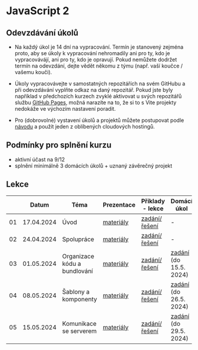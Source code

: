 # JavaScript 2

## Odevzdávání úkolů

* Na každý úkol je 14 dní na vypracování. Termín je stanovený zejména proto, aby se úkoly k vypracování nehromadily ani pro ty, kdo je vypracovávájí, ani pro ty, kdo je opravují. Pokud nemůžete dodržet termín na odevzdání, dejte vědět někomu z týmu (např. vaší koučce / vašemu kouči).

* Úkoly vypracovávejte v samostatných repozitářích na svém GitHubu a při odevzdávání vyplňte odkaz na daný repozitář. Pokud jste byly například v předchozích kurzech zvyklé aktivovat u svých repozitářů službu [GitHub Pages](https://pages.github.com), možná narazíte na to, že si to s Vite projekty nedokáže ve výchozím nastavení poradit.

* Pro (dobrovolné) vystavení úkolů a projektů můžete postupovat podle [návodu](./solution/webhosting.md) a použít jeden z oblíbených cloudových hostingů.

## Podmínky pro splnění kurzu

- aktivní účast na 9/12
- splnění minimálně 3 domácích úkolů + uznaný závěrečný projekt


## Lekce

|    | Datum     | Téma             | Prezentace                                                           | Příklady - lekce        | Domácí úkol
| -- | --------- | ---------------- | -------------------------------------------------------------------- | ------------- | -------------
| 01  | 17.04.2024 | Úvod | [materiály](https://kodim.cz/czechitas/js2/lekce/opakovani/rodna-cisla) | [zadání/řešení](./solution/lekce-01.md) | -
| 02  | 24.04.2024 | Spolupráce | [materiály](https://kodim.cz/czechitas/js2/lekce/spoluprace/jedna-vetev) | [zadání/řešení](./solution/lekce-02.md) | -
| 03  | 01.05.2024 | Organizace kódu a bundlování | [materiály](https://kodim.cz/czechitas/js2/lekce/organizace-bundle/import-export) | [zadání/řešení](./solution/lekce-03.md) | [zadání](./solution/DU-1.md) (do 15.5. 2024)
| 04  | 08.05.2024 | Šablony a komponenty | [materiály](https://kodim.cz/czechitas/js2/lekce/sablony-komponenty/sablonovaci-systemy) | [zadání/řešení](./solution/lekce-04.md) | [zadání](./solution/DU-2.md) (do 26.5. 2024)
| 05  | 15.05.2024 | Komunikace se serverem | [materiály](https://kodim.cz/czechitas/js2/lekce/server-komunikace/klient-server) | [zadání/řešení](./solution/lekce-05.md) | [zadání](./solution/DU-3.md) (do 29.5. 2024)